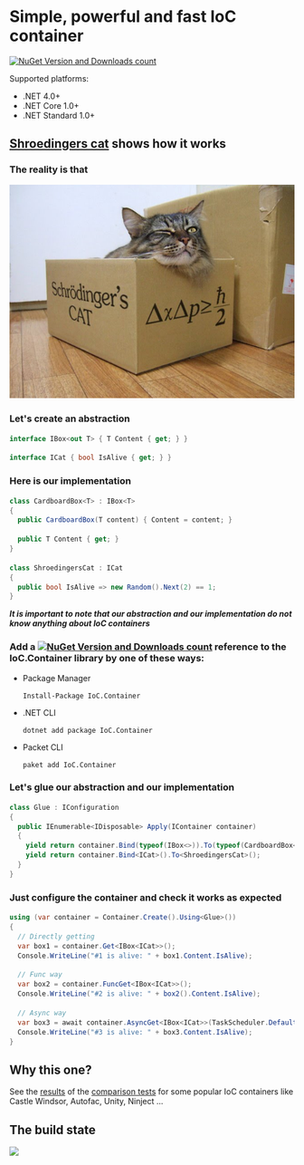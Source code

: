 # Simple, powerful and fast IoC container

[![NuGet Version and Downloads count](https://buildstats.info/nuget/IoC.Container)](https://www.nuget.org/packages/IoC.Container)

Supported platforms:
  - .NET 4.0+
  - .NET Core 1.0+
  - .NET Standard 1.0+

## [Shroedingers cat](https://github.com/DevTeam/IoCContainer/tree/master/Samples/ShroedingersCat) shows how it works

### The reality is that

![Cat](https://raw.githubusercontent.com/DevTeam/IoCContainer/master/Docs/Images/cat.jpg)

### Let's create an abstraction

```csharp
interface IBox<out T> { T Content { get; } }

interface ICat { bool IsAlive { get; } }
```

### Here is our implementation

```csharp
class CardboardBox<T> : IBox<T>
{
  public CardboardBox(T content) { Content = content; }

  public T Content { get; }
}

class ShroedingersCat : ICat
{
  public bool IsAlive => new Random().Next(2) == 1;
}
```

_**It is important to note that our abstraction and our implementation do not know anything about IoC containers**_

### Add a [![NuGet Version and Downloads count](https://buildstats.info/nuget/IoC.Container)](https://www.nuget.org/packages/IoC.Container) reference to the IoC.Container library by one of these ways:

- Package Manager

  ```
  Install-Package IoC.Container
  ```
  
- .NET CLI
  
  ```
  dotnet add package IoC.Container
  ```
  
- Packet CLI

  ```
  paket add IoC.Container
  ```

### Let's glue our abstraction and our implementation

```csharp
class Glue : IConfiguration
{
  public IEnumerable<IDisposable> Apply(IContainer container)
  {
    yield return container.Bind(typeof(IBox<>)).To(typeof(CardboardBox<>));
    yield return container.Bind<ICat>().To<ShroedingersCat>();
  }
}
```

### Just configure the container and check it works as expected

```csharp
using (var container = Container.Create().Using<Glue>())
{
  // Directly getting
  var box1 = container.Get<IBox<ICat>>();
  Console.WriteLine("#1 is alive: " + box1.Content.IsAlive);

  // Func way
  var box2 = container.FuncGet<IBox<ICat>>();
  Console.WriteLine("#2 is alive: " + box2().Content.IsAlive);

  // Async way
  var box3 = await container.AsyncGet<IBox<ICat>>(TaskScheduler.Default);
  Console.WriteLine("#3 is alive: " + box3.Content.IsAlive);
}
```

## Why this one?

See the [results](http://tcavs2015.cloudapp.net/httpAuth/app/rest/builds/buildType:DevTeam_IoCContainer_Build,status:SUCCESS/artifacts/content/reports.zip) of the [comparison tests](https://github.com/DevTeam/IoCContainer/blob/master/IoC.Tests/ComparisonTests.cs) for some popular IoC containers like Castle Windsor, Autofac, Unity, Ninject ...

## The build state

[<img src="http://tcavs2015.cloudapp.net/app/rest/builds/buildType:(id:DevTeam_IoCContainer_Build)/statusIcon"/>](http://tcavs2015.cloudapp.net/viewType.html?buildTypeId=DevTeam_IoCContainer_Build&guest=1)
